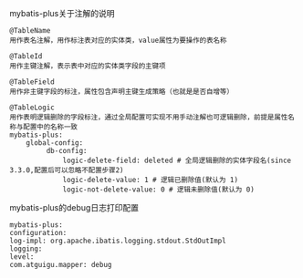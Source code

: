 mybatis-plus关于注解的说明

    @TableName
    用作表名注解，用作标注表对应的实体类，value属性为要操作的表名称

    @TableId
    用作主键注解，表示表中对应的实体类字段的主键项

    @TableField
    用作非主键字段的标注，属性包含声明主键生成策略（也就是是否自增等）

    @TableLogic
    用作表明逻辑删除的字段标注，通过全局配置可实现不用手动注解也可逻辑删除，前提是属性名称与配置中的名称一致
    mybatis-plus:
        global-config:
             db-config:
                 logic-delete-field: deleted # 全局逻辑删除的实体字段名(since 3.3.0,配置后可以忽略不配置步骤2)
                 logic-delete-value: 1 # 逻辑已删除值(默认为 1)
                 logic-not-delete-value: 0 # 逻辑未删除值(默认为 0)

mybatis-plus的debug日志打印配置

    mybatis-plus:
    configuration:
    log-impl: org.apache.ibatis.logging.stdout.StdOutImpl
    logging:
    level:
    com.atguigu.mapper: debug